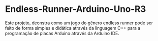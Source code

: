 # Endless-Runner-Arduino-Uno-R3
Este projeto, deonstra como um jogo do gênero endless runner pode ser feito de forma simples e didática através da linguagem C++ para a programação de placas Arduino através da Arduino IDE.
